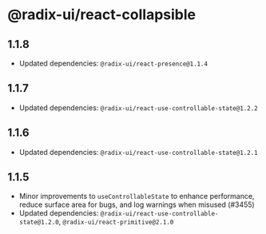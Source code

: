 # @radix-ui/react-collapsible

## 1.1.8

- Updated dependencies: `@radix-ui/react-presence@1.1.4`

## 1.1.7

- Updated dependencies: `@radix-ui/react-use-controllable-state@1.2.2`

## 1.1.6

- Updated dependencies: `@radix-ui/react-use-controllable-state@1.2.1`

## 1.1.5

- Minor improvements to `useControllableState` to enhance performance, reduce surface area for bugs, and log warnings when misused (#3455)
- Updated dependencies: `@radix-ui/react-use-controllable-state@1.2.0`, `@radix-ui/react-primitive@2.1.0`
